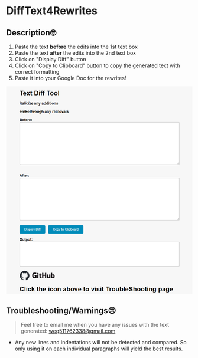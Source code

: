 # DiffText4Rewrites

## Description🤓
1. Paste the text **before** the edits into the 1st text box
2. Paste the text **after** the edits into the 2nd text box
3. Click on "Display Diff" button
4. Click on "Copy to Clipboard" button to copy the generated text with correct formatting
5. Paste it into your Google Doc for the rewrites!

<!-- ![image](img\demo.png) -->
![Alt text](img\demo.png?raw=true)
## Troubleshooting/Warnings😢
> Feel free to email me when you have any issues with the text generated: weq511762338@gmail.com
- Any new lines and indentations will not be detected and compared. So only using it on each individual paragraphs will yield the best results.
